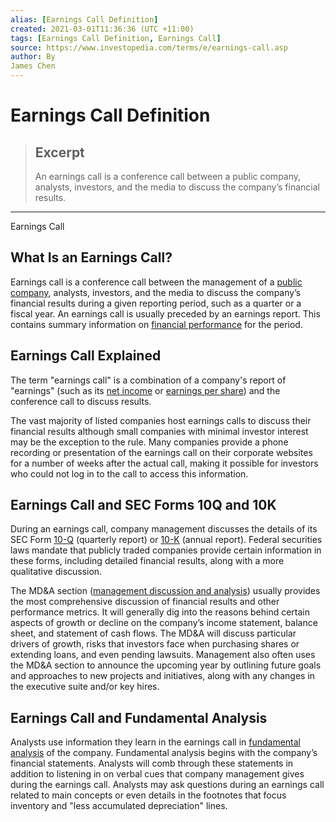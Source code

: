```yaml
---
alias: [Earnings Call Definition]
created: 2021-03-01T11:36:36 (UTC +11:00)
tags: [Earnings Call Definition, Earnings Call]
source: https://www.investopedia.com/terms/e/earnings-call.asp
author: By
James Chen
---
```


# Earnings Call Definition

> ## Excerpt
> An earnings call is a conference call between a public company, analysts, investors, and the media to discuss the company’s financial results.

---

Earnings Call
## What Is an Earnings Call?

Earnings call is a conference call between the management of a [public company](https://www.investopedia.com/terms/p/publiccompany.asp), analysts, investors, and the media to discuss the company’s financial results during a given reporting period, such as a quarter or a fiscal year. An earnings call is usually preceded by an earnings report. This contains summary information on [financial performance](https://www.investopedia.com/terms/f/financialperformance.asp) for the period.

## Earnings Call Explained

The term "earnings call" is a combination of a company's report of "earnings" (such as its [net income](https://www.investopedia.com/terms/n/netincome.asp) or [earnings per share](https://www.investopedia.com/terms/e/eps.asp)) and the conference call to discuss results.

The vast majority of listed companies host earnings calls to discuss their financial results although small companies with minimal investor interest may be the exception to the rule. Many companies provide a phone recording or presentation of the earnings call on their corporate websites for a number of weeks after the actual call, making it possible for investors who could not log in to the call to access this information.

## Earnings Call and SEC Forms 10Q and 10K

During an earnings call, company management discusses the details of its SEC Form [10-Q](https://www.investopedia.com/terms/1/10q.asp) (quarterly report) or [10-K](https://www.investopedia.com/terms/a/annualreport.asp) (annual report). Federal securities laws mandate that publicly traded companies provide certain information in these forms, including detailed financial results, along with a more qualitative discussion.

The MD&A section ([management discussion and analysis](https://www.investopedia.com/terms/m/mdanalysis.asp)) usually provides the most comprehensive discussion of financial results and other performance metrics. It will generally dig into the reasons behind certain aspects of growth or decline on the company’s income statement, balance sheet, and statement of cash flows. The MD&A will discuss particular drivers of growth, risks that investors face when purchasing shares or extending loans, and even pending lawsuits. Management also often uses the MD&A section to announce the upcoming year by outlining future goals and approaches to new projects and initiatives, along with any changes in the executive suite and/or key hires.

## Earnings Call and Fundamental Analysis

Analysts use information they learn in the earnings call in [fundamental analysis](https://www.investopedia.com/terms/f/fundamentalanalysis.asp) of the company. Fundamental analysis begins with the company’s financial statements. Analysts will comb through these statements in addition to listening in on verbal cues that company management gives during the earnings call. Analysts may ask questions during an earnings call related to main concepts or even details in the footnotes that focus inventory and "less accumulated depreciation" lines.
